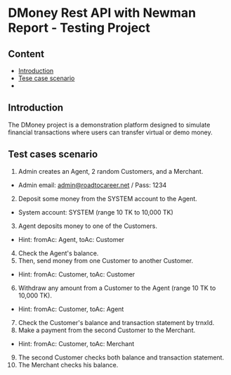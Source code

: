 # **DMoney Rest API with Newman Report -  Testing Project**

## **Content**
- [Introduction](#introduction)
- [Tese case scenario](#test-case-scenario)
- 
  
## **Introduction**

The DMoney project is a demonstration platform designed to simulate financial transactions where users can transfer virtual or demo money.

## **Test cases scenario**
1. Admin creates an Agent, 2 random Customers, and a Merchant.
- Admin email: admin@roadtocareer.net / Pass: 1234
2. Deposit some money from the SYSTEM account to the Agent.
- System account: SYSTEM (range 10 TK to 10,000 TK)
3. Agent deposits money to one of the Customers.
- Hint: fromAc: Agent, toAc: Customer
4. Check the Agent's balance.
5. Then, send money from one Customer to another Customer.
- Hint: fromAc: Customer, toAc: Customer
6. Withdraw any amount from a Customer to the Agent (range 10 TK to 10,000 TK).
- Hint: fromAc: Customer, toAc: Agent
7. Check the Customer's balance and transaction statement by trnxId.
8. Make a payment from the second Customer to the Merchant.
- Hint: fromAc: Customer, toAc: Merchant
9. The second Customer checks both balance and transaction statement.
10. The Merchant checks his balance.
